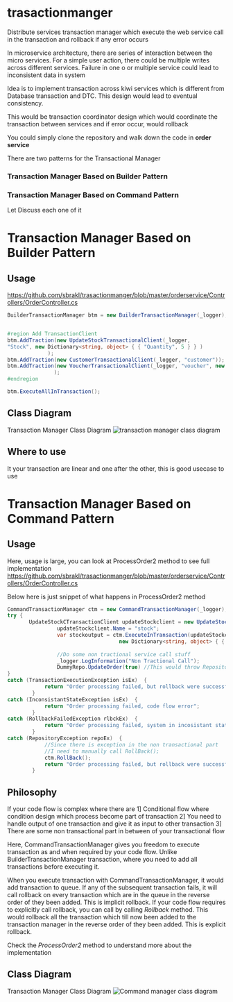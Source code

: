 # trasactionmanger
Distribute services transaction manager which execute the web service call in the transaction and rollback if any error occurs

In microservice architecture, there are series of interaction between the micro services. For a simple user action, there could be multiple writes across different services. Failure in one o or multiple service could lead to inconsistent data in system

Idea is to implement transaction across kiwi services which is different from Database transaction and DTC. This design would lead to eventual consistency.

This would be transaction coordinator design which would coordinate the transaction between services and if error occur, would rollback

You could simply clone the repository and walk down the code in **order service**

There are two patterns for the Transactional Manager

### Transaction Manager Based on Builder Pattern
### Transaction Manager Based on Command Pattern

Let Discuss each one of it

# Transaction Manager Based on Builder Pattern
## Usage
https://github.com/sbrakl/trasactionmanger/blob/master/orderservice/Controllers/OrderController.cs
```csharp
BuilderTransactionManager btm = new BuilderTransactionManager(_logger);


#region Add TransactionClient
btm.AddTraction(new UpdateStockTransactionalClient(_logger,
"Stock", new Dictionary<string, object> { { "Quantity", 5 } } )
             );
btm.AddTraction(new CustomerTransactionalClient(_logger, "customer"));
btm.AddTraction(new VoucherTransactionalClient(_logger, "voucher", new Dictionary<string, object> {  { "Voucher", "abc" }, { "OrderNumber", "KR34342" } })
               );
#endregion

btm.ExecuteAllInTransaction();
```

## Class Diagram
Transaction Manager Class Diagram
![transaction manager class diagram][btmclass]


## Where to use
It your transaction are linear and one after the other, this is good usecase to use

# Transaction Manager Based on Command Pattern
## Usage
Here, usage is large, you can look at ProcessOrder2 method to see full implementation
https://github.com/sbrakl/trasactionmanger/blob/master/orderservice/Controllers/OrderController.cs

Below here is just snippet of what happens in ProcessOrder2 method
```csharp
CommandTransactionManager ctm = new CommandTransactionManager(_logger);
try {
       UpdateStockCTransactionClient updateStockclient = new UpdateStockCTransactionClient(_logger);
                updateStockclient.Name = "stock";
                var stockoutput = ctm.ExecuteInTransaction(updateStockclient, 
                                    new Dictionary<string, object> { { "Quantity", 5 } });
                
                //Do some non tractional service call stuff                       
                _logger.LogInformation("Non Tractional Call");
                DummyRepo.UpdateOrder(true) //This would throw RepositoryException
}
catch (TransactionExecutionException isEx)  {
            return "Order processing failed, but rollback were successful";
        }
catch (InconsistantStateException isEx)  {
            return "Order processing failed, code flow error";
        }
catch (RollbackFailedException rlbckEx)  {
            return "Order processing failed, system in incosistant state";
        }
catch (RepositoryException repoEx)  {
            //Since there is exception in the non transactional part
            //I need to manually call RollBack();
            ctm.RollBack();
            return "Order processing failed, but rollback were successful";
        }
```

## Philosophy
If your code flow is complex where there are 
1] Conditional flow where condition design which process become part of transaction
2] You need to handle output of one transaction and give it as input to other transaction
3] There are some non transactional part in between of your transactional flow

Here, CommandTransactionManager gives you freedom to execute transaction as and when required by your code flow. Unlike BuilderTransactionManager transaction, where you need to add all transactions before executing it.

When you execute transaction with CommandTransactionManager, it would add transaction to queue. If any of the subsequent transaction fails, it will call rollback on every transaction which are in the queue in the reverse order of they been added. This is implicit rollback.
If your code flow requires to explicitly call rollback, you can call by calling *Rollback* method. This would rollback all the transaction which till now been added to the transaction manager in the reverse order of they been added. This is explicit rollback.

Check the *ProcessOrder2* method to understand more about the implementation

## Class Diagram
Transaction Manager Class Diagram
![Command manager class diagram][ctmclass]

[btmclass]: https://raw.githubusercontent.com/sbrakl/trasactionmanger/master/images/TransactionManager-ClassDiagram.png

[ctmclass]: https://raw.githubusercontent.com/sbrakl/trasactionmanger/master/images/CommandTransactionManager-ClassDiagram.png